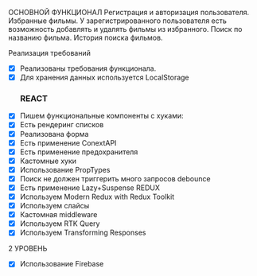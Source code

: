 ОСНОВНОЙ ФУНКЦИОНАЛ
Регистрация и авторизация пользователя.
Избранные фильмы. У зарегистрированного пользователя есть возможность добавлять и удалять фильмы из избранного.
Поиск по названию фильма.
История поиска фильмов.


Реализация требований
- [x] Реализованы требования функционала.
- [x] Для хранения данных используется LocalStorage
  ### REACT
- [x] Пишем функциональные компоненты с хуками:
- [x] Есть рендеринг списков
- [x] Реализована форма
- [x] Есть применение ConextAPI
- [x] Есть применение предохранителя
- [x] Кастомные хуки
- [x] Использование PropTypes
- [x] Поиск не должен триггерить много запросов debounce
- [x] Есть применение Lazy+Suspense
REDUX
- [x] Используем Modern Redux with Redux Toolkit
- [x] Используем слайсы
- [x] Кастомная middleware
- [x] Используем RTK Query
- [x] Используем Transforming Responses

2 УРОВЕНЬ
- [x] Использование Firebase



